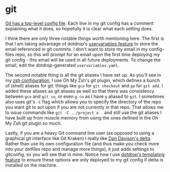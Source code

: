 # git

[Git has a top-level config file][git-config]. Each line in my git config has a comment explaining what it
does, so hopefully it is clear what each setting does.

I think there are only three notable things worth mentioning here. The first is that I am taking advantage of
dotdrop's [uservariables feature][uservariables] to store the email referenced in git commits. I don't want
to store my email in my config-files repo, so this will prompt for an email upon the first time deploying my git
config - this email will be used in all future deployments. To change the email, edit the dotdrop-generated
`uservariables.yaml`.

The second notable thing is all the git aliases I have set up. As you'll see in my
[zsh configuration](../net.sourceforge.Zsh/README.md), I use Oh My Zsh's git plugin, which defines a bunch
of (shell) aliases for git: things like `gco` for `git checkout` and `ga` for `git add`. I added these aliases
as git aliases as well so that there was consistency between `gco` and `git co`, or even `g co` as I have `g`
aliased to `git`. I sometimes also uses git's `-C` flag which allows you to specify the directory of the repo
you want git to act upon if you are not currently in that repo. That allows me to issue commands like
`git -C ../project a .` and still use the git aliases I have built up from muscle memory from using the ones
defined in the Oh My Zsh git plugin so much.

Lastly, if you are a heavy Git command line user (as opposed to using a graphical git interface like Git Kraken)
I really like [Dan Davison's delta][git-delta]. Rather than use its own configuration file (and thus make you check
more into your dotfiles repo and manage more things), it just adds settings to gitconfig, so you will see that
in mine. Notice how I use [dotdrop's templating feature][templating] to ensure these options are only deployed
to my git config if delta is installed on the machine.

[git-config]: https://git-scm.com/docs/git-config
[git-delta]: https://github.com/dandavison/delta
[uservariables]: https://dotdrop.readthedocs.io/en/latest/howto/prompt-user-for-variables/
[templating]: https://dotdrop.readthedocs.io/en/latest/templating/
